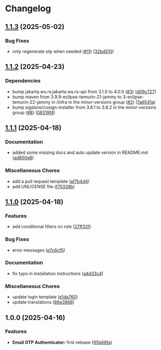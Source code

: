 # Changelog

## [1.1.3](https://github.com/for-keycloak/email-otp-authenticator/compare/v1.1.2...v1.1.3) (2025-05-02)


### Bug Fixes

* only regenerate otp when needed ([#11](https://github.com/for-keycloak/email-otp-authenticator/issues/11)) ([32bd510](https://github.com/for-keycloak/email-otp-authenticator/commit/32bd5109a01a41d179e5173a8d099e3f9d0d72de))

## [1.1.2](https://github.com/for-keycloak/email-otp-authenticator/compare/v1.1.1...v1.1.2) (2025-04-23)


### Dependencies

* bump jakarta.ws.rs:jakarta.ws.rs-api from 3.1.0 to 4.0.0 ([#3](https://github.com/for-keycloak/email-otp-authenticator/issues/3)) ([d09c727](https://github.com/for-keycloak/email-otp-authenticator/commit/d09c72784d4d93cb51b918ca9d837bd89f5a2bc9))
* bump maven from 3.9.9-eclipse-temurin-21-jammy to 3-eclipse-temurin-22-jammy in /infra in the minor-versions group ([#2](https://github.com/for-keycloak/email-otp-authenticator/issues/2)) ([7a6541a](https://github.com/for-keycloak/email-otp-authenticator/commit/7a6541abf0e4ee670166faeea6a0422165f94e77))
* bump sigstore/cosign-installer from 3.8.1 to 3.8.2 in the minor-versions group ([#8](https://github.com/for-keycloak/email-otp-authenticator/issues/8)) ([08319f4](https://github.com/for-keycloak/email-otp-authenticator/commit/08319f411ad88db1c613beb6c792e8f6eacc173a))

## [1.1.1](https://github.com/for-keycloak/email-otp-authenticator/compare/v1.1.0...v1.1.1) (2025-04-18)


### Documentation

* added some missing docs and auto update version in README.md ([ad850e8](https://github.com/for-keycloak/email-otp-authenticator/commit/ad850e8b14522153f42aecf4c8272ccd3a3ccab2))


### Miscellaneous Chores

* add a pull request template ([af7b4d4](https://github.com/for-keycloak/email-otp-authenticator/commit/af7b4d4dbc452ae9575dbf050bcff2c6051337b1))
* add UNLICENSE file ([f75339b](https://github.com/for-keycloak/email-otp-authenticator/commit/f75339bf18b795f6d2c1d35ef590a5dd691fbf0c))

## [1.1.0](https://github.com/for-keycloak/email-otp-authenticator/compare/v1.0.0...v1.1.0) (2025-04-18)


### Features

* add conditional filters on role ([27ff32f](https://github.com/for-keycloak/email-otp-authenticator/commit/27ff32f795c92f7b01be32a2f075499bfa2e863b))


### Bug Fixes

* error messages ([e7c6cf5](https://github.com/for-keycloak/email-otp-authenticator/commit/e7c6cf5b132b9247faac4c7a87b115b934b068b5))


### Documentation

* fix typo in installation instructions ([a4d33c4](https://github.com/for-keycloak/email-otp-authenticator/commit/a4d33c4a3be0a7f9a1073cbe5de537aa733a9842))


### Miscellaneous Chores

* update login template ([e1da760](https://github.com/for-keycloak/email-otp-authenticator/commit/e1da760f98be89b4a4e33b6677c5821385dffab7))
* update translations ([86e3868](https://github.com/for-keycloak/email-otp-authenticator/commit/86e38685ca32dba69b382cacb87a815b40ecaa90))

## 1.0.0 (2025-04-16)


### Features

* **Email OTP Authenticator:** first release ([95b68fa](https://github.com/for-keycloak/email-otp-authenticator/commit/95b68fa05209e3cf48463043fb39d5e57f62157e))
